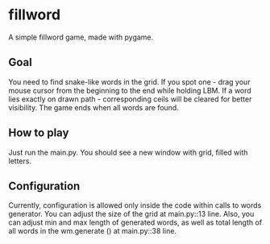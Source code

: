 # fillword
A simple fillword game, made with pygame. 

## Goal
You need to find snake-like words in the grid.
If you spot one - drag your mouse cursor from the beginning to the end while holding LBM.
If a word lies exactly on drawn path - corresponding ceils will be cleared for better visibility.
The game ends when all words are found.

## How to play
Just run the main.py. You should see a new window with grid, filled with letters.

## Configuration
Currently, configuration is allowed only inside the code within calls to words generator.
You can adjust the size of the grid at main.py::13 line.
Also, you can adjust min and max length of generated words,
as well as total length of all words in the wm.generate () at main.py::38 line.
